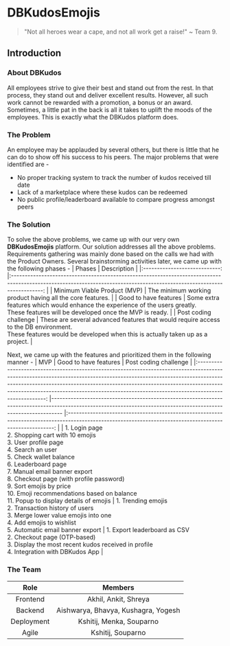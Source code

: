 # DBKudosEmojis

> "Not all heroes wear a cape, and not all work get a raise!" ~ Team 9.

## Introduction
### About DBKudos
All employees strive to give their best and stand out from the rest. In that process, they stand out and deliver excellent results. However, all such work cannot be rewarded with a promotion, a bonus or an award. Sometimes, a little pat in the back is all it takes to uplift the moods of the employees. This is exactly what the DBKudos platform does. 

### The Problem
An employee may be applauded by several others, but there is little that he can do to show off his success to his peers. The major problems that were identified are -
* No proper tracking system to track the number of kudos received till date
* Lack of a marketplace where these kudos can be redeemed
* No public profile/leaderboard available to compare progress amongst peers 

### The Solution
To solve the above problems, we came up with our very own **DBKudosEmojis** platform. Our solution addresses all the above problems. Requirements gathering was mainly done based on the calls we had with the Product Owners. Several brainstorming activities later, we came up with the following phases -
|            Phases            	|                                                                               Description                                                                               	|
|:----------------------------:	|:-----------------------------------------------------------------------------------------------------------------------------------------------------------------------:	|
| Minimum Viable Product (MVP) 	|                                                        The minimum working product having all the core features.                                                        	|
|     Good to have features    	|                 Some extra features which would enhance the experience of the users greatly.<br>These features will be developed once the MVP is ready.                 	|
|     Post coding challenge    	| These are several advanced features that would require access to the DB environment.<br>These features would be developed when this is actually taken up as a project.  	|

Next, we came up with the features and prioritized them in the following manner - 
|                                                                                                                                                                       MVP                                                                                                                                                                       	| Good to have features                                                                                                                                          	|                                                                  Post coding challenge                                                                  	|
|:-----------------------------------------------------------------------------------------------------------------------------------------------------------------------------------------------------------------------------------------------------------------------------------------------------------------------------------------------:	|----------------------------------------------------------------------------------------------------------------------------------------------------------------	|:-------------------------------------------------------------------------------------------------------------------------------------------------------:	|
| 1. Login page<br>2. Shopping cart with 10 emojis<br>3. User profile page<br>4. Search an user<br>5. Check wallet balance<br>6. Leaderboard page<br>7. Manual email banner export<br>8. Checkout page (with profile password)<br>9. Sort emojis by price<br>10. Emoji recommendations based on balance<br>11. Popup to display details of emojis 	| 1. Trending emojis<br>2. Transaction history of users<br>3. Merge lower value emojis into one<br>4. Add emojis to wishlist<br>5. Automatic email banner export 	| 1. Export leaderboard as CSV<br>2. Checkout page (OTP-based)<br>3. Display the most recent kudos received in profile<br>4. Integration with DBKudos App 	|

### The Team
|    Role    	|                  Members                  	|
|:----------:	|:-----------------------------------------:	|
|  Frontend  	|          Akhil, Ankit, Shreya         	|
|   Backend  	| Aishwarya, Bhavya, Kushagra, Yogesh 	|
| Deployment 	|        Kshitij, Menka, Souparno       	|
|    Agile   	|            Kshitij, Souparno            	| 
